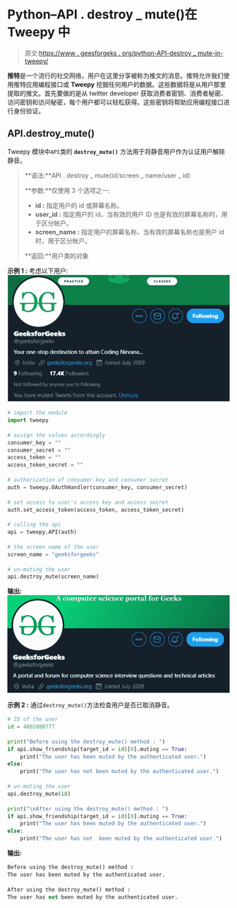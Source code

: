 # Python–API . destroy _ mute()在 Tweepy 中

> 原文:[https://www . geesforgeks . org/python-API-destroy _ mute-in-tweepy/](https://www.geeksforgeeks.org/python-api-destroy_mute-in-tweepy/)

**推特**是一个流行的社交网络，用户在这里分享被称为推文的消息。推特允许我们使用推特应用编程接口或 **Tweepy** 挖掘任何用户的数据。这些数据将是从用户那里提取的推文。首先要做的是从 twitter developer 获取消费者密钥、消费者秘密、访问密钥和访问秘密，每个用户都可以轻松获得。这些密钥将帮助应用编程接口进行身份验证。

## API.destroy_mute()

Tweepy 模块中`API`类的 **`destroy_mute()`** 方法用于将静音用户作为认证用户解除静音。

> **语法:**API . destroy _ mute(id/screen _ name/user _ id)
> 
> **参数:**仅使用 3 个选项之一:
> 
> *   **id :** 指定用户的 id 或屏幕名称。
> *   **user_id :** 指定用户的 id，当有效的用户 ID 也是有效的屏幕名称时，用于区分帐户。
> *   **screen_name :** 指定用户的屏幕名称，当有效的屏幕名称也是用户 id 时，用于区分帐户。
> 
> **返回:**用户类的对象

**示例 1 :** 考虑以下用户:
![](img/23fae3af0ca2ec4fa57d43db47e117b4.png)

```py
# import the module
import tweepy

# assign the values accordingly
consumer_key = ""
consumer_secret = ""
access_token = ""
access_token_secret = ""

# authorization of consumer key and consumer secret
auth = tweepy.OAuthHandler(consumer_key, consumer_secret)

# set access to user's access key and access secret 
auth.set_access_token(access_token, access_token_secret)

# calling the api 
api = tweepy.API(auth)

# the screen name of the user
screen_name = "geeksforgeeks"

# un-muting the user
api.destroy_mute(screen_name)
```

**输出:**
![](img/e627ee1df16166d869599f2fe4cc99c5.png)

**示例 2 :** 通过`destroy_mute()`方法检查用户是否已取消静音。

```py
# ID of the user
id = 4802800777

print("Before using the destroy_mute() method : ")
if api.show_friendship(target_id = id)[0].muting == True:
    print("The user has been muted by the authenticated user.")
else:
    print("The user has not been muted by the authenticated user.")

# un-muting the user
api.destroy_mute(id)

print("\nAfter using the destroy_mute() method : ")
if api.show_friendship(target_id = id)[0].muting == True:
    print("The user has been muted by the authenticated user.")
else:
    print("The user has not  been muted by the authenticated user.")
```

**输出:**

```py
Before using the destroy_mute() method : 
The user has been muted by the authenticated user.

After using the destroy_mute() method : 
The user has not been muted by the authenticated user.

```